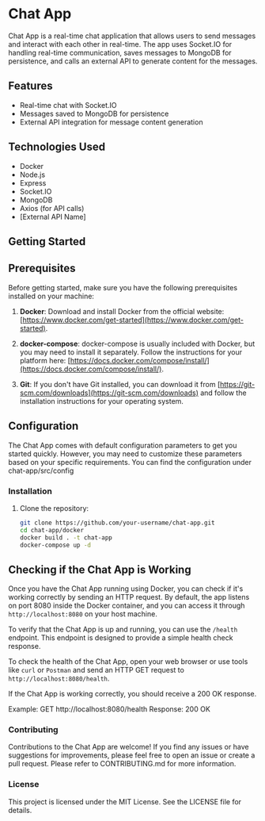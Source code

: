 # Chat App

Chat App is a real-time chat application that allows users to send messages and interact with each other in real-time. The app uses Socket.IO for handling real-time communication, saves messages to MongoDB for persistence, and calls an external API to generate content for the messages.

## Features

- Real-time chat with Socket.IO
- Messages saved to MongoDB for persistence
- External API integration for message content generation 

## Technologies Used

- Docker
- Node.js
- Express
- Socket.IO
- MongoDB
- Axios (for API calls)
- [External API Name]

## Getting Started

## Prerequisites

Before getting started, make sure you have the following prerequisites installed on your machine:

1. **Docker**: Download and install Docker from the official website: [https://www.docker.com/get-started](https://www.docker.com/get-started).

2. **docker-compose**: docker-compose is usually included with Docker, but you may need to install it separately. Follow the instructions for your platform here: [https://docs.docker.com/compose/install/](https://docs.docker.com/compose/install/).

3. **Git**: If you don't have Git installed, you can download it from [https://git-scm.com/downloads](https://git-scm.com/downloads) and follow the installation instructions for your operating system.

## Configuration

The Chat App comes with default configuration parameters to get you started quickly. However, you may need to customize these parameters based on your specific requirements. You can find the configuration under chat-app/src/config

### Installation

1. Clone the repository:

   ```bash
   git clone https://github.com/your-username/chat-app.git
   cd chat-app/docker
   docker build . -t chat-app
   docker-compose up -d

## Checking if the Chat App is Working

Once you have the Chat App running using Docker, you can check if it's working correctly by sending an HTTP request. By default, the app listens on port 8080 inside the Docker container, and you can access it through `http://localhost:8080` on your host machine.

To verify that the Chat App is up and running, you can use the `/health` endpoint. This endpoint is designed to provide a simple health check response.

To check the health of the Chat App, open your web browser or use tools like `curl` or `Postman` and send an HTTP GET request to `http://localhost:8080/health`.

If the Chat App is working correctly, you should receive a 200 OK response.

Example:
GET http://localhost:8080/health
Response: 200 OK

### Contributing

Contributions to the Chat App are welcome! If you find any issues or have suggestions for improvements, please feel free to open an issue or create a pull request. Please refer to CONTRIBUTING.md for more information.

### License

This project is licensed under the MIT License. See the LICENSE file for details.